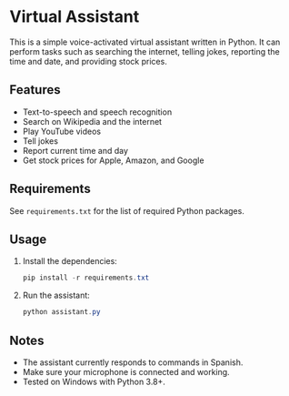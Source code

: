 # Virtual Assistant

This is a simple voice-activated virtual assistant written in Python. It can perform tasks such as searching the internet, telling jokes, reporting the time and date, and providing stock prices.

## Features
- Text-to-speech and speech recognition
- Search on Wikipedia and the internet
- Play YouTube videos
- Tell jokes
- Report current time and day
- Get stock prices for Apple, Amazon, and Google

## Requirements
See `requirements.txt` for the list of required Python packages.

## Usage
1. Install the dependencies:
   ```powershell
   pip install -r requirements.txt
   ```
2. Run the assistant:
   ```powershell
   python assistant.py
   ```

## Notes
- The assistant currently responds to commands in Spanish.
- Make sure your microphone is connected and working.
- Tested on Windows with Python 3.8+.
